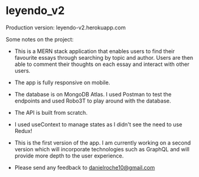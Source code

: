 # leyendo_v2
Production version: leyendo-v2.herokuapp.com

Some notes on the project:

- This is a MERN stack application that enables users to find their favourite essays through searching by topic and author. Users are then able to comment their thoughts on each essay and interact with other users.

- The app is fully responsive on mobile.

- The database is on MongoDB Atlas. I used Postman to test the endpoints and used Robo3T to play around with the database.

- The API is built from scratch.

- I used useContext to manage states as I didn't see the need to use Redux!

- This is the first version of the app. I am currently working on a second version which will incorporate technologies such as GraphQL and will provide more depth to the user experience.

- Please send any feedback to danielroche10@gmail.com
